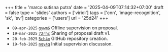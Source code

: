 +++
title = 'marco sutisna putra'
date = '2025-04-09T07:14:32+07:00'
draft = false
type = 'slides'
authors = ['viridi']
tags = ['cnn', 'image-recognition', 'sk', 'sv']
categories = ['users']
url = '25d24'
+++

+ `09-apr-2025` [`gywm6`](https://osf.io/gywm6) Offline supervision on proposal.
+ `19-mar-2025` [`72rhc`](https://osf.io/72rhc) Sharing of proposal draft v1.
+ `20-feb-2025` [`5ch4m`](https://osf.io/5ch4m) GitHub repository creation.
+ `19-feb-2025` [`ngy4q`](https://osf.io/ngy4q) Initial supervision discussion.

